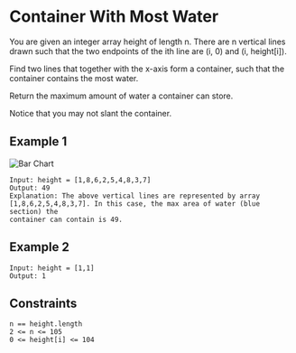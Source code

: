 # Container With Most Water

You are given an integer array height of length n. There are n vertical lines
drawn such that the two endpoints of the ith line are (i, 0) and (i,
height[i]).

Find two lines that together with the x-axis form a container, such that the
container contains the most water.

Return the maximum amount of water a container can store.

Notice that you may not slant the container.

## Example 1

![Bar Chart](https://s3-lc-upload.s3.amazonaws.com/uploads/2018/07/17/question_11.jpg)

```text
Input: height = [1,8,6,2,5,4,8,3,7]
Output: 49
Explanation: The above vertical lines are represented by array
[1,8,6,2,5,4,8,3,7]. In this case, the max area of water (blue section) the
container can contain is 49.
```

## Example 2

```text
Input: height = [1,1]
Output: 1
```

## Constraints

```text
n == height.length
2 <= n <= 105
0 <= height[i] <= 104
```
